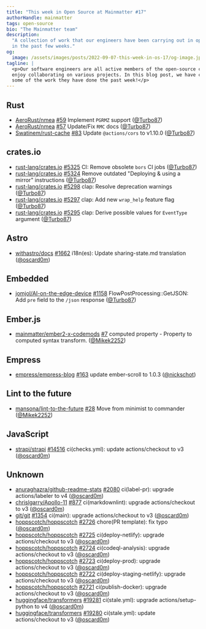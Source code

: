 ```yaml
---
title: "This week in Open Source at Mainmatter #17"
authorHandle: mainmatter
tags: open-source
bio: "The Mainmatter team"
description:
  "A collection of work that our engineers have been carrying out in open-source
  in the past few weeks."
og:
  image: /assets/images/posts/2022-09-07-this-week-in-os-17/og-image.jpg
tagline: |
  <p>Our software engineers are all active members of the open-source community and
  enjoy collaborating on various projects. In this blog post, we have collected
  some of the work they have done the past week!</p>
---
```


## Rust

- [AeroRust/nmea] [#59](https://github.com/AeroRust/nmea/pull/59) Implement `PGRMZ` support ([@Turbo87])
- [AeroRust/nmea] [#57](https://github.com/AeroRust/nmea/pull/57) Update/Fix `RMC` docs ([@Turbo87])
- [Swatinem/rust-cache] [#83](https://github.com/Swatinem/rust-cache/pull/83) Update `@actions/cors` to v1.10.0 ([@Turbo87])

## crates.io

- [rust-lang/crates.io] [#5325](https://github.com/rust-lang/crates.io/pull/5325) CI: Remove obsolete `bors` CI jobs ([@Turbo87])
- [rust-lang/crates.io] [#5324](https://github.com/rust-lang/crates.io/pull/5324) Remove outdated "Deploying & using a mirror" instructions ([@Turbo87])
- [rust-lang/crates.io] [#5298](https://github.com/rust-lang/crates.io/pull/5298) clap: Resolve deprecation warnings ([@Turbo87])
- [rust-lang/crates.io] [#5297](https://github.com/rust-lang/crates.io/pull/5297) clap: Add new `wrap_help` feature flag ([@Turbo87])
- [rust-lang/crates.io] [#5295](https://github.com/rust-lang/crates.io/pull/5295) clap: Derive possible values for `EventType` argument ([@Turbo87])

## Astro

- [withastro/docs] [#1662](https://github.com/withastro/docs/pull/1662) i18n(es): Update sharing-state.md translation ([@oscard0m])

## Embedded

- [jomjol/AI-on-the-edge-device] [#1158](https://github.com/jomjol/AI-on-the-edge-device/pull/1158) FlowPostProcessing::GetJSON: Add `pre` field to the `/json` response ([@Turbo87])

## Ember.js

- [mainmatter/ember2-x-codemods] [#7](https://github.com/mainmatter/ember2-x-codemods/pull/7) computed property - Property to computed syntax transform. ([@Mikek2252])

## Empress

- [empress/empress-blog] [#163](https://github.com/empress/empress-blog/pull/163) update ember-scroll to 1.0.3 ([@nickschot])

## Lint to the future

- [mansona/lint-to-the-future] [#28](https://github.com/mansona/lint-to-the-future/pull/28) Move from minimist to commander ([@Mikek2252])

## JavaScript

- [strapi/strapi] [#14516](https://github.com/strapi/strapi/pull/14516) ci(checks.yml): update actions/checkout to v3 ([@oscard0m])

## Unknown

- [anuraghazra/github-readme-stats] [#2080](https://github.com/anuraghazra/github-readme-stats/pull/2080) ci(label-pr): upgrade actions/labeler to v4 ([@oscard0m])
- [chrislgarry/Apollo-11] [#877](https://github.com/chrislgarry/Apollo-11/pull/877) ci(markdownlint): upgrade actions/checkout to v3 ([@oscard0m])
- [git/git] [#1354](https://github.com/git/git/pull/1354) ci(main): upgrade actions/checkout to v3 ([@oscard0m])
- [hoppscotch/hoppscotch] [#2726](https://github.com/hoppscotch/hoppscotch/pull/2726) chore(PR template): fix typo ([@oscard0m])
- [hoppscotch/hoppscotch] [#2725](https://github.com/hoppscotch/hoppscotch/pull/2725) ci(deploy-netlify): upgrade actions/checkout to v3 ([@oscard0m])
- [hoppscotch/hoppscotch] [#2724](https://github.com/hoppscotch/hoppscotch/pull/2724) ci(codeql-analysis): upgrade actions/checkout to v3 ([@oscard0m])
- [hoppscotch/hoppscotch] [#2723](https://github.com/hoppscotch/hoppscotch/pull/2723) ci(deploy-prod): upgrade actions/checkout to v3 ([@oscard0m])
- [hoppscotch/hoppscotch] [#2722](https://github.com/hoppscotch/hoppscotch/pull/2722) ci(deploy-staging-netlify): upgrade actions/checkout to v3 ([@oscard0m])
- [hoppscotch/hoppscotch] [#2721](https://github.com/hoppscotch/hoppscotch/pull/2721) ci(publish-docker): upgrade actions/checkout to v3 ([@oscard0m])
- [huggingface/transformers] [#19281](https://github.com/huggingface/transformers/pull/19281) ci(stale.yml): upgrade actions/setup-python to v4 ([@oscard0m])
- [huggingface/transformers] [#19280](https://github.com/huggingface/transformers/pull/19280) ci(stale.yml): update actions/checkout to v3 ([@oscard0m])



[@Mikek2252]: https://github.com/Mikek2252
[@Turbo87]: https://github.com/Turbo87
[@inesilva]: https://github.com/inesilva
[@marcoow]: https://github.com/marcoow
[@nickschot]: https://github.com/nickschot
[@oscard0m]: https://github.com/oscard0m
[AeroRust/nmea]: https://github.com/AeroRust/nmea
[Swatinem/rust-cache]: https://github.com/Swatinem/rust-cache
[anuraghazra/github-readme-stats]: https://github.com/anuraghazra/github-readme-stats
[chrislgarry/Apollo-11]: https://github.com/chrislgarry/Apollo-11
[empress/empress-blog]: https://github.com/empress/empress-blog
[git/git]: https://github.com/git/git
[hoppscotch/hoppscotch]: https://github.com/hoppscotch/hoppscotch
[huggingface/transformers]: https://github.com/huggingface/transformers
[jomjol/AI-on-the-edge-device]: https://github.com/jomjol/AI-on-the-edge-device
[mainmatter/ember2-x-codemods]: https://github.com/mainmatter/ember2-x-codemods
[mainmatter/eurorust.eu]: https://github.com/mainmatter/eurorust.eu
[mainmatter/gravity]: https://github.com/mainmatter/gravity
[mansona/lint-to-the-future]: https://github.com/mansona/lint-to-the-future
[microsoft/Web-Dev-For-Beginners]: https://github.com/microsoft/Web-Dev-For-Beginners
[narze/profile-updater]: https://github.com/narze/profile-updater
[nestjs/nest]: https://github.com/nestjs/nest
[ohmyzsh/ohmyzsh]: https://github.com/ohmyzsh/ohmyzsh
[rust-lang/crates.io]: https://github.com/rust-lang/crates.io
[scrapy/scrapy]: https://github.com/scrapy/scrapy
[sharkdp/bat]: https://github.com/sharkdp/bat
[strapi/strapi]: https://github.com/strapi/strapi
[tldr-pages/tldr]: https://github.com/tldr-pages/tldr
[withastro/docs]: https://github.com/withastro/docs